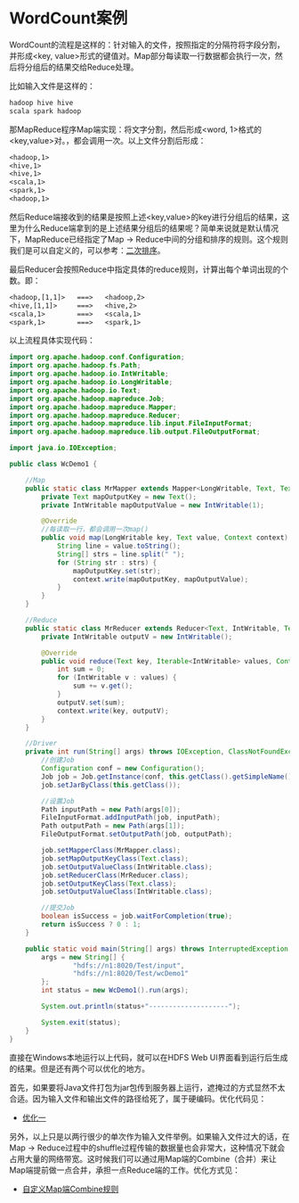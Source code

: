 # WordCount案例

WordCount的流程是这样的：针对输入的文件，按照指定的分隔符将字段分割，并形成<key, value>形式的键值对。Map部分每读取一行数据都会执行一次，然后将分组后的结果交给Reduce处理。

比如输入文件是这样的：

```txt
hadoop hive hive 
scala spark hadoop 
```

那MapReduce程序Map端实现：将文字分割，然后形成<word, 1>格式的<key,value>对。，都会调用一次。以上文件分割后形成：

```txt
<hadoop,1>
<hive,1>
<hive,1>
<scala,1>
<spark,1>
<hadoop,1>
```

然后Reduce端接收到的结果是按照上述<key,value>的key进行分组后的结果，这里为什么Reduce端拿到的是上述结果分组后的结果呢？简单来说就是默认情况下，MapReduce已经指定了Map -> Reduce中间的分组和排序的规则。这个规则我们是可以自定义的，可以参考：[二次排序](../04-second-sort/README.md)。

最后Reducer会按照Reduce中指定具体的reduce规则，计算出每个单词出现的个数。即：

```txt
<hadoop,[1,1]>   ===>   <hadoop,2>
<hive,[1,1]>     ===>   <hive,2>
<scala,1>        ===>   <scala,1>
<spark,1>        ===>   <spark,1>
```

以上流程具体实现代码：

```java
import org.apache.hadoop.conf.Configuration;
import org.apache.hadoop.fs.Path;
import org.apache.hadoop.io.IntWritable;
import org.apache.hadoop.io.LongWritable;
import org.apache.hadoop.io.Text;
import org.apache.hadoop.mapreduce.Job;
import org.apache.hadoop.mapreduce.Mapper;
import org.apache.hadoop.mapreduce.Reducer;
import org.apache.hadoop.mapreduce.lib.input.FileInputFormat;
import org.apache.hadoop.mapreduce.lib.output.FileOutputFormat;

import java.io.IOException;

public class WcDemo1 {

    //Map
    public static class MrMapper extends Mapper<LongWritable, Text, Text, IntWritable> {
        private Text mapOutputKey = new Text();
        private IntWritable mapOutputValue = new IntWritable(1);

        @Override
        //每读取一行，都会调用一次map()
        public void map(LongWritable key, Text value, Context context) throws IOException, InterruptedException {
            String line = value.toString();
            String[] strs = line.split(" ");
            for (String str : strs) {
                mapOutputKey.set(str);
                context.write(mapOutputKey, mapOutputValue);
            }
        }
    }

    //Reduce
    public static class MrReducer extends Reducer<Text, IntWritable, Text, IntWritable> {
        private IntWritable outputV = new IntWritable();

        @Override
        public void reduce(Text key, Iterable<IntWritable> values, Context context) throws IOException, InterruptedException {
            int sum = 0;
            for (IntWritable v : values) {
                sum += v.get();
            }
            outputV.set(sum);
            context.write(key, outputV);
        }
    }

    //Driver
    private int run(String[] args) throws IOException, ClassNotFoundException, InterruptedException {
        //创建Job
        Configuration conf = new Configuration();
        Job job = Job.getInstance(conf, this.getClass().getSimpleName());
        job.setJarByClass(this.getClass());

        //设置Job
        Path inputPath = new Path(args[0]);
        FileInputFormat.addInputPath(job, inputPath);
        Path outputPath = new Path(args[1]);
        FileOutputFormat.setOutputPath(job, outputPath);

        job.setMapperClass(MrMapper.class);
        job.setMapOutputKeyClass(Text.class);
        job.setOutputValueClass(IntWritable.class);
        job.setReducerClass(MrReducer.class);
        job.setOutputKeyClass(Text.class);
        job.setOutputValueClass(IntWritable.class);

        //提交Job
        boolean isSuccess = job.waitForCompletion(true);
        return isSuccess ? 0 : 1;
    }

    public static void main(String[] args) throws InterruptedException, IOException, ClassNotFoundException {
        args = new String[] {
                "hdfs://n1:8020/Test/input",
                "hdfs://n1:8020/Test/wcDemo1"
        };
        int status = new WcDemo1().run(args);

        System.out.println(status+"--------------------");

        System.exit(status);
    }
}
```

直接在Windows本地运行以上代码，就可以在HDFS Web UI界面看到运行后生成的结果。但是还有两个可以优化的地方。

首先，如果要将Java文件打包为jar包传到服务器上运行，遮掩过的方式显然不太合适。因为输入文件和输出文件的路径给死了，属于硬编码。优化代码见：

- [优化一](./01-wc-optimization/README.md)

另外，以上只是以两行很少的单次作为输入文件举例。如果输入文件过大的话，在Map -> Reduce过程中的shuffle过程传输的数据量也会非常大，这种情况下就会占用大量的网络带宽。这时候我们可以通过用Map端的Combine（合并）来让Map端提前做一点合并，承担一点Reduce端的工作。优化方式见：

- [自定义Map端Combine规则](./02-wc-custom-combine/READ.md)

